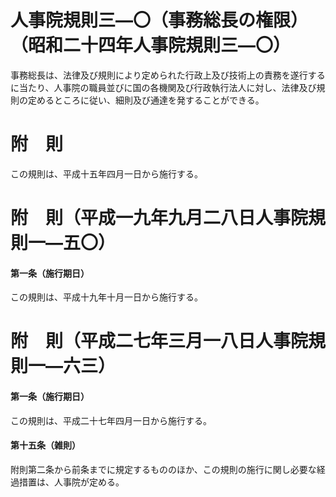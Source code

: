 # 人事院規則三―〇（事務総長の権限）（昭和二十四年人事院規則三―〇）
事務総長は、法律及び規則により定められた行政上及び技術上の責務を遂行するに当たり、人事院の職員並びに国の各機関及び行政執行法人に対し、法律及び規則の定めるところに従い、細則及び通達を発することができる。
# 附　則
この規則は、平成十五年四月一日から施行する。
# 附　則（平成一九年九月二八日人事院規則一―五〇）
#### 第一条（施行期日）
この規則は、平成十九年十月一日から施行する。
# 附　則（平成二七年三月一八日人事院規則一―六三）
#### 第一条（施行期日）
この規則は、平成二十七年四月一日から施行する。
#### 第十五条（雑則）
附則第二条から前条までに規定するもののほか、この規則の施行に関し必要な経過措置は、人事院が定める。
